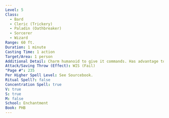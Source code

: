 ```yaml
---
Level: 5
Class:
  - Bard
  - Cleric (Trickery)
  - Paladin (Oathbreaker)
  - Sorcerer
  - Wizard
Range: 60 ft.
Duration: 1 minute
Casting Time: 1 action
Target/Area: 1 person
Additional Detail: Charm humanoid to give it commands. Has advantage to save if attacking it.
Attack/Saving Throw (Effect): WIS (Fail)
"Page #": 235
Per Higher Spell Level: See Sourcebook.
Ritual Spell?: false
Concentration Spell: true
V: true
S: true
M: false
School: Enchantment
Book: PHB
---
```

